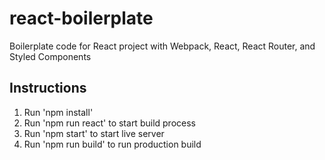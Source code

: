# react-boilerplate
Boilerplate code for React project with Webpack, React, React Router, and Styled Components

## Instructions
1. Run 'npm install'
2. Run 'npm run react' to start build process
3. Run 'npm start' to start live server
4. Run 'npm run build' to run production build
